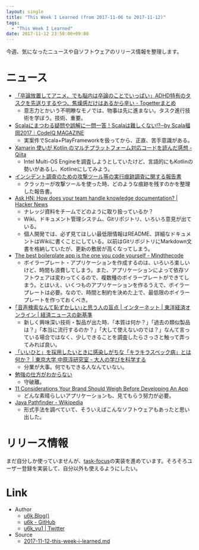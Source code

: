 ```yaml
---
layout: single
title: "This Week I Learned (from 2017-11-06 to 2017-11-12)"
tags:
  - "This Week I Learned"
date: 2017-11-12 23:50:00+09:00
---
```


今週、気になったニュースや自ソフトウェアのリリース情報を整理します。

# ニュース

- [「卒論放置してアニメ、でも脳内は卒論のことでいっぱい」ADHD特有のタスクを先送りするやつ、焦燥感だけはあるから辛い - Togetterまとめ](https://togetter.com/li/1169621)
    - 意志力とかいう不明瞭なモノでは、物事は先に進まない。タスク進行技術を学ぼう。技術、重要。
- [Scalaにまつわる疑問や誤解に一問一答！Scalaは難しくない!?─by Scala福岡2017｜CodeIQ MAGAZINE](https://codeiq.jp/magazine/2017/11/54276/)
    - 実案件でScala+PlayFrameworkを扱ってから、正直、苦手意識がある。
- [Xamarin 使いが Kotlin のマルチプラットフォーム対応コードを読んだ感想 - Qiita](https://qiita.com/amay077/items/45b1ad4b9c5d3a03cf9c)
    - Intel Multi-OS Engineを調査しようとしていたけど、言語的にもKotlinの勢いがあるし、Kotlineにしてみよう。
- [インシデント調査のための攻撃ツール等の実行痕跡調査に関する報告書](https://www.jpcert.or.jp/research/ir_research.html)
    - クラッカーが攻撃ツールを使った時、どのような痕跡を残すのかを整理した報告書。
- [Ask HN: How does your team handle knowledge documentation? \| Hacker News](https://news.ycombinator.com/item?id=15637194)
    - ナレッジ資料をチームでどのように取り扱っているか？
    - Wiki、ドキュメント管理システム、Gitリポジトリ、いろいろ意見が出ている。
    - 個人開発では、必ず見てほしい最低限情報はREADME、詳細なドキュメントはWikiに書くことにしている。以前はGitリポジトリにMarkdown文書を格納していたが、更新の敷居が高くなってしまう。
- [The best boilerplate app is the one you code yourself - Mindthecode](https://mindthecode.com/the-best-boilerplate-app-is-the-one-you-code-yourself/)
    - ボイラープレート・アプリケーションを作成するのは、いろいろ楽しいけど、時間も浪費してしまう。また、アプリケーションによって依存ソフトウェアは変わってくるので、複数種のボイラープレートができてしまう。とはいえ、いくつものアプリケーションを作るうえで、ボイラープレートは必要。なので、時間と制約を決めた上で、最低限のボイラープレートを作っておくべき。
- [｢音声検索なんて恥ずかしい｣と思う人の盲点 \| インターネット \| 東洋経済オンライン \| 経済ニュースの新基準](http://toyokeizai.net/articles/-/195550)
    - 新しく興味深い技術・製品が出た時、「本質は何か？」「過去の類似製品は？」「本当に流行するのか？」「大して使えないのでは？」なんて言っている場合ではなく、少しできることを調査したらさっさと触って弄ってみれば良い。
- [「いいひと」を採用したいときに感染しがちな「キラキラスペック病」とは何か？ \| 東京大学 中原淳研究室 - 大人の学びを科学する](http://www.nakahara-lab.net/blog/archive/8250)
    - 分業が大事。何でもできる人なんていない。
- [勉強の仕方がわからない](https://anond.hatelabo.jp/20171107110105)
    - 守破離。
- [11 Considerations Your Brand Should Weigh Before Developing An App](https://www.forbes.com/sites/forbesagencycouncil/2017/11/07/11-considerations-your-brand-should-weigh-before-developing-an-app/)
    - どんな素晴らしいアプリケーションも、見てもらう努力が必要。
- [Java Pathfinder - Wikipedia](https://en.wikipedia.org/wiki/Java_Pathfinder)
    - 形式手法を調べていて、そういえばこんなソフトウェアもあったと思い出した。

# リリース情報

まだ自分しか使っていませんが、[task-focus](https://github.com/u6k/task-focus)の実装を進めています。そろそろユーザー登録を実装して、自分以外も使えるようにしたい。

# Link

- Author
    - [u6k.Blog()](https://blog.u6k.me/)
    - [u6k - GitHub](https://github.com/u6k)
    - [u6k_yu1 \| Twitter](https://twitter.com/u6k_yu1)
- Source
    - [2017-11-12-this-week-i-learned.md](https://github.com/u6k/blog/blob/master/_posts/2017-11-12-this-week-i-learned.md)
